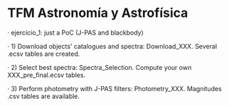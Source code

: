 # TFM Astronomía y Astrofísica

· ejercicio_1: just a PoC (J-PAS and blackbody)

· 1) Download objects' catalogues and spectra: Download_XXX. Several .ecsv tables are created.

· 2) Select best spectra: Spectra_Selection. Compute your own XXX_pre_final.ecsv tables.

· 3) Perform photometry with J-PAS filters: Photometry_XXX. Magnitudes .csv tables are available.

